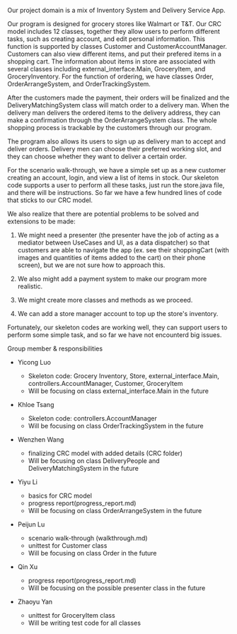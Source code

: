 Our project domain is a mix of Inventory System and Delivery Service App.

Our program is designed for grocery stores like Walmart or T&T. Our CRC model includes 12 classes, together they allow users to perform different tasks, such as creating account, and edit personal information. This function is supported by classes Customer and  CustomerAccountManager. Customers can also view different items, and put their prefered items in a shopping cart. The information about items in store are associated with several classes including external_interface.Main, GroceryItem, and GroceryInventory. For the function of ordering, we have classes Order, OrderArrangeSystem, and OrderTrackingSystem.

After the customers made the payment, their orders will be finalized and the DeliveryMatchingSystem class will match order to a delivery man. When the delivery man delivers the ordered items to the delivery address, they can make a confirmation through the OrderArrangeSystem class. The whole shopping process is trackable by the customers through our program.

The program also allows its users to sign up as delivery man to accept and deliver orders. Delivery men can choose their preferred working slot, and they can choose whether they want to deliver a certain order. 

For the scenario walk-through, we have a simple set up as a new customer creating an account, login, and view a list of items in stock. Our skeleton code supports a user to perform all these tasks, just run the store.java file, and there will be instructions. So far we have a few hundred lines of code that sticks to our CRC model.

We also realize that there are potential problems to be solved and extensions to be made:

1. We might need a presenter (the presenter have the job of acting as a mediator between UseCases and UI, as a data dispatcher) so that customers are able to navigate the app (ex. see their shoppingCart (with images and quantities of items added to the cart) on their phone screen), but we are not sure how to approach this.

2. We also might add a payment system to make our program more realistic.

3. We might create more classes and methods as we proceed.

4. We can add a store manager account to top up the store's inventory.

Fortunately, our skeleton codes are working well, they can support users to perform some simple task, and so far we have not encounterd big issues.

Group member & responsibilities

* Yicong Luo
  * Skeleton code: Grocery Inventory, Store, external_interface.Main, controllers.AccountManager, Customer, GroceryItem
  * Will be focusing on class external_interface.Main in the future

* Khloe Tsang
  * Skeleton code: controllers.AccountManager
  * Will be focusing on class OrderTrackingSystem in the future

* Wenzhen Wang
  * finalizing CRC model with added details (CRC folder)
  * Will be focusing on class DeliveryPeople and DeliveryMatchingSystem in the future

* Yiyu Li
  * basics for CRC model
  * progress report(progress_report.md)
  * Will be focusing on class OrderArrangeSystem in the future

* Peijun Lu
  * scenario walk-through (walkthrough.md)
  * unittest for Customer class
  * Will be focusing on class Order in the future

* Qin Xu
  * progress report(progress_report.md)
  * Will be focusing on the possible presenter class in the future

* Zhaoyu Yan
  * unittest for GroceryItem class
  * Will be writing test code for all classes


